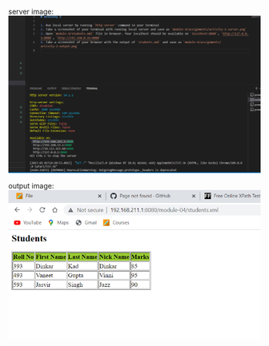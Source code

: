 server image:  ![image info](/module-04/assignments/mod4_activity2_server.png)

output image:  ![image info](/module-04/assignments/mod4_activity2_output.png)